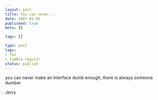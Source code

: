 ```yaml
---
layout: post
title: You can never...
date: 2007-05-09
published: true
meta: {}

tags: []

type: post
tags:
- fun
- tumble-regular
status: publish
---
```



you can never make an interface dumb enough, there is always someone dumber



Jerry

